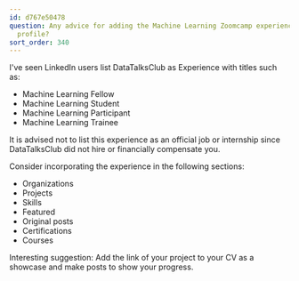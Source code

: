 ```yaml
---
id: d767e50478
question: Any advice for adding the Machine Learning Zoomcamp experience to your LinkedIn
  profile?
sort_order: 340
---
```


I've seen LinkedIn users list DataTalksClub as Experience with titles such as:

- Machine Learning Fellow
- Machine Learning Student
- Machine Learning Participant
- Machine Learning Trainee

It is advised not to list this experience as an official job or internship since DataTalksClub did not hire or financially compensate you.

Consider incorporating the experience in the following sections:

- Organizations
- Projects
- Skills
- Featured
- Original posts
- Certifications
- Courses

Interesting suggestion: Add the link of your project to your CV as a showcase and make posts to show your progress.